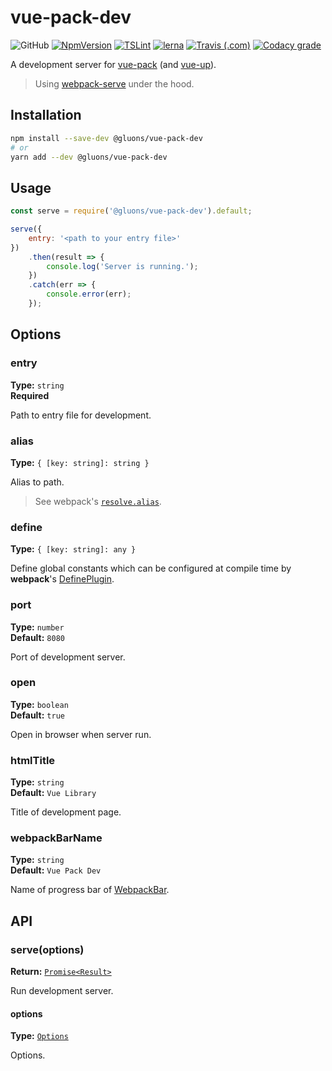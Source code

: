 # vue-pack-dev
![GitHub](https://img.shields.io/github/license/gluons/vue-pack.svg?style=flat-square)
[![NpmVersion](https://img.shields.io/npm/v/@gluons/vue-pack-dev.svg?style=flat-square)](https://www.npmjs.com/package/@gluons/vue-pack-dev)
[![TSLint](https://img.shields.io/badge/TSLint-gluons-15757B.svg?style=flat-square)](https://github.com/gluons/tslint-config-gluons)
[![lerna](https://img.shields.io/badge/maintained%20with-lerna-cc00ff.svg?style=flat-square)](https://lernajs.io/)
[![Travis (.com)](https://img.shields.io/travis/com/gluons/vue-pack.svg?style=flat-square)](https://travis-ci.com/gluons/vue-pack)
[![Codacy grade](https://img.shields.io/codacy/grade/98523b5b7cd7435a8c71b296e84522f8.svg?style=flat-square)](https://www.codacy.com/app/gluons/vue-pack)

A development server for [vue-pack](https://github.com/gluons/vue-pack) (and [vue-up](https://github.com/gluons/vue-up)).

> Using [webpack-serve](https://github.com/webpack-contrib/webpack-serve) under the hood.

## Installation

```bash
npm install --save-dev @gluons/vue-pack-dev
# or
yarn add --dev @gluons/vue-pack-dev
```

## Usage

```js
const serve = require('@gluons/vue-pack-dev').default;

serve({
	entry: '<path to your entry file>'
})
	.then(result => {
		console.log('Server is running.');
	})
	.catch(err => {
		console.error(err);
	});
```

## Options

### entry
**Type:** `string`  
**Required**

Path to entry file for development.

### alias
**Type:** `{ [key: string]: string }`

Alias to path.

> See webpack's [`resolve.alias`](https://webpack.js.org/configuration/resolve/#resolve-alias).

### define
**Type:** `{ [key: string]: any }`

Define global constants which can be configured at compile time by **webpack**'s [DefinePlugin](https://webpack.js.org/plugins/define-plugin/).

### port
**Type:** `number`  
**Default:** `8080`

Port of development server.

### open
**Type:** `boolean`  
**Default:** `true`

Open in browser when server run.

### htmlTitle
**Type:** `string`  
**Default:** `Vue Library`

Title of development page.

### webpackBarName
**Type:** `string`  
**Default:** `Vue Pack Dev`

Name of progress bar of [WebpackBar](https://github.com/nuxt/webpackbar).

## API

### serve(options)
**Return:** [`Promise<Result>`](https://github.com/webpack-contrib/webpack-serve#resultapp)

Run development server.

#### options
**Type:** [`Options`](#options)

Options.
